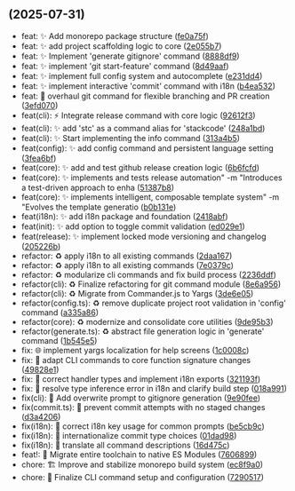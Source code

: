 ##  (2025-07-31)

* feat: ✨ Add monorepo package structure ([fe0a75f](https://github.com/YagoBorba/StackCode/commit/fe0a75f))
* feat: ✨ add project scaffolding logic to core ([2e055b7](https://github.com/YagoBorba/StackCode/commit/2e055b7))
* feat: ✨ Implement 'generate gitignore' command ([8888df9](https://github.com/YagoBorba/StackCode/commit/8888df9))
* feat: ✨ implement 'git start-feature' command ([8d49aaf](https://github.com/YagoBorba/StackCode/commit/8d49aaf))
* feat: ✨ implement full config system and autocomplete ([e231dd4](https://github.com/YagoBorba/StackCode/commit/e231dd4))
* feat: ✨ implement interactive 'commit' command with i18n ([b4ea532](https://github.com/YagoBorba/StackCode/commit/b4ea532))
* feat: 🚀 overhaul git command for flexible branching and PR creation ([3efd070](https://github.com/YagoBorba/StackCode/commit/3efd070))
* feat(cli): ⚡ Integrate release command with core logic ([92612f3](https://github.com/YagoBorba/StackCode/commit/92612f3))
* feat(cli): ✨ add 'stc' as a command alias for 'stackcode' ([248a1bd](https://github.com/YagoBorba/StackCode/commit/248a1bd))
* feat(cli): ✨ Start implementing the info command ([313a4b5](https://github.com/YagoBorba/StackCode/commit/313a4b5))
* feat(config): ✨ add config command and persistent language setting ([3fea6bf](https://github.com/YagoBorba/StackCode/commit/3fea6bf))
* feat(core): ✨ add and test github release creation logic ([6b6fcfd](https://github.com/YagoBorba/StackCode/commit/6b6fcfd))
* feat(core): ✨ implements and tests release automation" -m "Introduces a test-driven approach to enha ([51387b8](https://github.com/YagoBorba/StackCode/commit/51387b8))
* feat(core): ✨ implements intelligent, composable template system" -m "Evolves the template generatio ([b0b131e](https://github.com/YagoBorba/StackCode/commit/b0b131e))
* feat(i18n): ✨ add i18n package and foundation ([2418abf](https://github.com/YagoBorba/StackCode/commit/2418abf))
* feat(init): ✨ add option to toggle commit validation ([ed029e1](https://github.com/YagoBorba/StackCode/commit/ed029e1))
* feat(release): ✨ implement locked mode versioning and changelog ([205226b](https://github.com/YagoBorba/StackCode/commit/205226b))
* refactor: ♻️ apply i18n to all existing commands ([2daa167](https://github.com/YagoBorba/StackCode/commit/2daa167))
* refactor: ♻️ apply i18n to all existing commands ([7e0379c](https://github.com/YagoBorba/StackCode/commit/7e0379c))
* refactor: ♻️ modularize cli commands and fix build process ([2236ddf](https://github.com/YagoBorba/StackCode/commit/2236ddf))
* refactor(cli): ♻️ Finalize refactoring for git command module ([8e6a956](https://github.com/YagoBorba/StackCode/commit/8e6a956))
* refactor(cli): ♻️ Migrate from Commander.js to Yargs ([3de6e05](https://github.com/YagoBorba/StackCode/commit/3de6e05))
* refactor(config.ts): ♻️  remove duplicate project root validation in 'config' command ([a335a86](https://github.com/YagoBorba/StackCode/commit/a335a86))
* refactor(core): ♻️ modernize and consolidate core utilities ([9de95b3](https://github.com/YagoBorba/StackCode/commit/9de95b3))
* refactor(generate.ts): ♻️ abstract file generation logic in 'generate' command ([1b545e5](https://github.com/YagoBorba/StackCode/commit/1b545e5))
* fix: 🌐 implement yargs localization for help screens ([1c0008c](https://github.com/YagoBorba/StackCode/commit/1c0008c))
* fix: 🐛 adapt CLI commands to core function signature changes ([49828e1](https://github.com/YagoBorba/StackCode/commit/49828e1))
* fix: 🐛 correct handler types and implement i18n exports ([321193f](https://github.com/YagoBorba/StackCode/commit/321193f))
* fix: 🐛 resolve type inference error in i18n and clarify build step ([018a991](https://github.com/YagoBorba/StackCode/commit/018a991))
* fix(cli): 🚸 Add overwrite prompt to gitignore generation ([9e90fee](https://github.com/YagoBorba/StackCode/commit/9e90fee))
* fix(commit.ts): 🐛 prevent commit attempts with no staged changes ([d3a4206](https://github.com/YagoBorba/StackCode/commit/d3a4206))
* fix(i18n): 🐛 correct i18n key usage for common prompts ([be5cb9c](https://github.com/YagoBorba/StackCode/commit/be5cb9c))
* fix(i18n): 🐛 internationalize commit type choices ([01dad98](https://github.com/YagoBorba/StackCode/commit/01dad98))
* fix(i18n): 🐛 translate all command descriptions ([16d475c](https://github.com/YagoBorba/StackCode/commit/16d475c))
* feat!: 🚀 Migrate entire toolchain to native ES Modules ([7606899](https://github.com/YagoBorba/StackCode/commit/7606899))
* chore: 🏗️ Improve and stabilize monorepo build system ([ec8f9a0](https://github.com/YagoBorba/StackCode/commit/ec8f9a0))
* chore: 🔧 Finalize CLI command setup and configuration ([7290517](https://github.com/YagoBorba/StackCode/commit/7290517))




